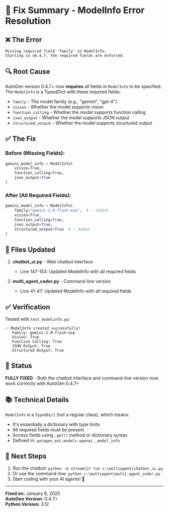 # 🔧 Fix Summary - ModelInfo Error Resolution

## ❌ The Error

```
Missing required field 'family' in ModelInfo. 
Starting in v0.4.7, the required fields are enforced.
```

## 🔍 Root Cause

AutoGen version 0.4.7+ now **requires** all fields in `ModelInfo` to be specified. The `ModelInfo` is a TypedDict with these required fields:

- `family` - The model family (e.g., "gemini", "gpt-4")
- `vision` - Whether the model supports vision
- `function_calling` - Whether the model supports function calling
- `json_output` - Whether the model supports JSON output
- `structured_output` - Whether the model supports structured output

## ✅ The Fix

### Before (Missing Fields):
```python
gemini_model_info = ModelInfo(
    vision=True,
    function_calling=True,
    json_output=True
)
```

### After (All Required Fields):
```python
gemini_model_info = ModelInfo(
    family="gemini-2.0-flash-exp",  # ✅ Added
    vision=True,
    function_calling=True,
    json_output=True,
    structured_output=True  # ✅ Added
)
```

## 📝 Files Updated

1. **chatbot_ui.py** - Web chatbot interface
   - Line 147-153: Updated ModelInfo with all required fields

2. **multi_agent_coder.py** - Command-line version
   - Line 41-47: Updated ModelInfo with all required fields

## ✅ Verification

Tested with `test_modelinfo.py`:
```
✅ ModelInfo created successfully!
   Family: gemini-2.0-flash-exp
   Vision: True
   Function Calling: True
   JSON Output: True
   Structured Output: True
```

## 🚀 Status

**FULLY FIXED** - Both the chatbot interface and command-line version now work correctly with AutoGen 0.4.7+

## 📚 Technical Details

`ModelInfo` is a `TypedDict` (not a regular class), which means:
- It's essentially a dictionary with type hints
- All required fields must be present
- Access fields using `.get()` method or dictionary syntax
- Defined in: `autogen_ext.models.openai._model_info`

## 🎯 Next Steps

1. Run the chatbot: `python -m streamlit run c:\multiagent\chatbot_ui.py`
2. Or use the command-line: `python c:\multiagent\multi_agent_coder.py`
3. Start coding with your AI agents! 🤖

---

**Fixed on:** January 6, 2025  
**AutoGen Version:** 0.4.7+  
**Python Version:** 3.12